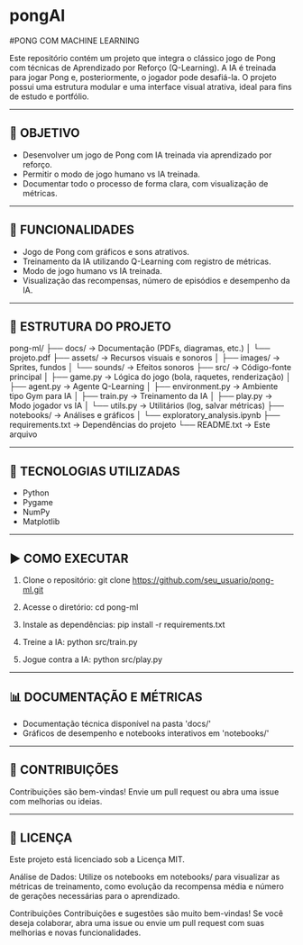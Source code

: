 # pongAI


#PONG COM MACHINE LEARNING


Este repositório contém um projeto que integra o clássico jogo de Pong com técnicas de Aprendizado por Reforço (Q-Learning).
A IA é treinada para jogar Pong e, posteriormente, o jogador pode desafiá-la. O projeto possui uma estrutura modular e uma 
interface visual atrativa, ideal para fins de estudo e portfólio.

----------------------------
🎯 OBJETIVO
----------------------------
- Desenvolver um jogo de Pong com IA treinada via aprendizado por reforço.
- Permitir o modo de jogo humano vs IA treinada.
- Documentar todo o processo de forma clara, com visualização de métricas.

----------------------------
🚀 FUNCIONALIDADES
----------------------------
- Jogo de Pong com gráficos e sons atrativos.
- Treinamento da IA utilizando Q-Learning com registro de métricas.
- Modo de jogo humano vs IA treinada.
- Visualização das recompensas, número de episódios e desempenho da IA.

----------------------------
📁 ESTRUTURA DO PROJETO
----------------------------

pong-ml/
├── docs/                          → Documentação (PDFs, diagramas, etc.)
│   └── projeto.pdf
├── assets/                        → Recursos visuais e sonoros
│   ├── images/                    → Sprites, fundos
│   └── sounds/                    → Efeitos sonoros
├── src/                           → Código-fonte principal
│   ├── game.py                    → Lógica do jogo (bola, raquetes, renderização)
│   ├── agent.py                   → Agente Q-Learning
│   ├── environment.py             → Ambiente tipo Gym para IA
│   ├── train.py                   → Treinamento da IA
│   ├── play.py                    → Modo jogador vs IA
│   └── utils.py                   → Utilitários (log, salvar métricas)
├── notebooks/                     → Análises e gráficos
│   └── exploratory_analysis.ipynb
├── requirements.txt               → Dependências do projeto
└── README.txt                     → Este arquivo

----------------------------
🧰 TECNOLOGIAS UTILIZADAS
----------------------------
- Python
- Pygame
- NumPy
- Matplotlib

----------------------------
▶️ COMO EXECUTAR
----------------------------

1. Clone o repositório:
   git clone https://github.com/seu_usuario/pong-ml.git

2. Acesse o diretório:
   cd pong-ml

3. Instale as dependências:
   pip install -r requirements.txt

4. Treine a IA:
   python src/train.py

5. Jogue contra a IA:
   python src/play.py

----------------------------
📊 DOCUMENTAÇÃO E MÉTRICAS
----------------------------
- Documentação técnica disponível na pasta 'docs/'
- Gráficos de desempenho e notebooks interativos em 'notebooks/'

----------------------------
🤝 CONTRIBUIÇÕES
----------------------------
Contribuições são bem-vindas! Envie um pull request ou abra uma issue com melhorias ou ideias.

----------------------------
📄 LICENÇA
----------------------------
Este projeto está licenciado sob a Licença MIT.


Análise de Dados:
Utilize os notebooks em notebooks/ para visualizar as métricas de treinamento, como evolução da recompensa média e número de gerações necessárias para o aprendizado.

Contribuições
Contribuições e sugestões são muito bem-vindas! Se você deseja colaborar, abra uma issue ou envie um pull request com suas melhorias e novas funcionalidades.
